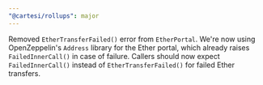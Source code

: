 ```yaml
---
"@cartesi/rollups": major
---
```


Removed `EtherTransferFailed()` error from `EtherPortal`.
We're now using OpenZeppelin's `Address` library for the Ether portal, which already raises `FailedInnerCall()` in case of failure.
Callers should now expect `FailedInnerCall()` instead of `EtherTransferFailed()` for failed Ether transfers.

